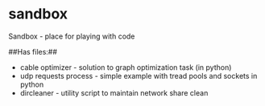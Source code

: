 sandbox
=======

Sandbox - place for playing with code

##Has files:##

- cable optimizer - solution to graph optimization task (in python)
- udp requests process - simple example with tread pools and sockets in python
- dircleaner - utility script to maintain network share clean